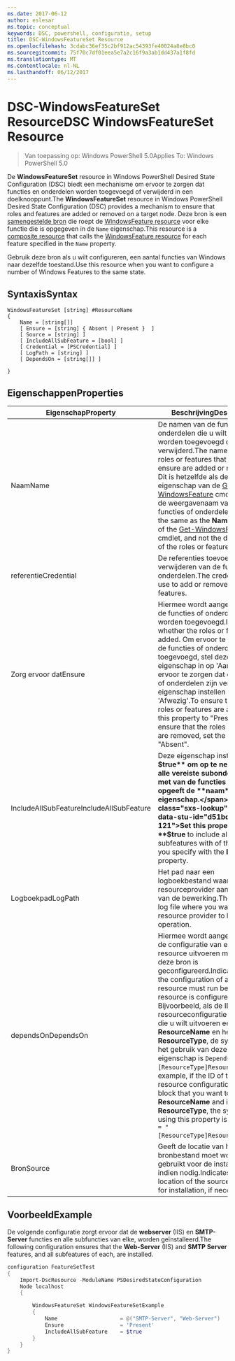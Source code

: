 ```yaml
---
ms.date: 2017-06-12
author: eslesar
ms.topic: conceptual
keywords: DSC, powershell, configuratie, setup
title: DSC-WindowsFeatureSet Resource
ms.openlocfilehash: 3cdabc36ef35c2bf912ac54393fe40024a8e8bc0
ms.sourcegitcommit: 75f70c7df01eea5e7a2c16f9a3ab1dd437a1f8fd
ms.translationtype: MT
ms.contentlocale: nl-NL
ms.lasthandoff: 06/12/2017
---
```

# <a name="dsc-windowsfeatureset-resource"></a><span data-ttu-id="d51bd-103">DSC-WindowsFeatureSet Resource</span><span class="sxs-lookup"><span data-stu-id="d51bd-103">DSC WindowsFeatureSet Resource</span></span>

> <span data-ttu-id="d51bd-104">Van toepassing op: Windows PowerShell 5.0</span><span class="sxs-lookup"><span data-stu-id="d51bd-104">Applies To: Windows PowerShell 5.0</span></span>

<span data-ttu-id="d51bd-105">De **WindowsFeatureSet** resource in Windows PowerShell Desired State Configuration (DSC) biedt een mechanisme om ervoor te zorgen dat functies en onderdelen worden toegevoegd of verwijderd in een doelknooppunt.</span><span class="sxs-lookup"><span data-stu-id="d51bd-105">The **WindowsFeatureSet** resource in Windows PowerShell Desired State Configuration (DSC) provides a mechanism to ensure that roles and features are added or removed on a target node.</span></span>
<span data-ttu-id="d51bd-106">Deze bron is een [samengestelde bron](authoringResourceComposite.md) die roept de [WindowsFeature resource](windowsfeatureResource.md) voor elke functie die is opgegeven in de `Name` eigenschap.</span><span class="sxs-lookup"><span data-stu-id="d51bd-106">This resource is a [composite resource](authoringResourceComposite.md) that calls the [WindowsFeature resource](windowsfeatureResource.md) for each feature specified in the `Name` property.</span></span>

<span data-ttu-id="d51bd-107">Gebruik deze bron als u wilt configureren, een aantal functies van Windows naar dezelfde toestand.</span><span class="sxs-lookup"><span data-stu-id="d51bd-107">Use this resource when you want to configure a number of Windows Features to the same state.</span></span>

## <a name="syntax"></a><span data-ttu-id="d51bd-108">Syntaxis</span><span class="sxs-lookup"><span data-stu-id="d51bd-108">Syntax</span></span>

```
WindowsFeatureSet [string] #ResourceName
{
    Name = [string[]] 
    [ Ensure = [string] { Absent | Present }  ]
    [ Source = [string] ]
    [ IncludeAllSubFeature = [bool] ]
    [ Credential = [PSCredential] ]
    [ LogPath = [string] ]
    [ DependsOn = [string[]] ]
    
}
```

## <a name="properties"></a><span data-ttu-id="d51bd-109">Eigenschappen</span><span class="sxs-lookup"><span data-stu-id="d51bd-109">Properties</span></span>

|  <span data-ttu-id="d51bd-110">Eigenschap</span><span class="sxs-lookup"><span data-stu-id="d51bd-110">Property</span></span>  |  <span data-ttu-id="d51bd-111">Beschrijving</span><span class="sxs-lookup"><span data-stu-id="d51bd-111">Description</span></span>   | 
|---|---| 
| <span data-ttu-id="d51bd-112">Naam</span><span class="sxs-lookup"><span data-stu-id="d51bd-112">Name</span></span>| <span data-ttu-id="d51bd-113">De namen van de functies of onderdelen die u wilt zorgen worden toegevoegd of verwijderd.</span><span class="sxs-lookup"><span data-stu-id="d51bd-113">The names of the roles or features that you want to ensure are added or removed.</span></span> <span data-ttu-id="d51bd-114">Dit is hetzelfde als de **naam** eigenschap van de [Get-WindowsFeature](https://technet.microsoft.com/en-us/library/jj205469.aspx) cmdlet, en niet de weergavenaam van de functies of onderdelen.</span><span class="sxs-lookup"><span data-stu-id="d51bd-114">This is the same as the **Name** property of the [Get-WindowsFeature](https://technet.microsoft.com/en-us/library/jj205469.aspx) cmdlet, and not the display name of the roles or features.</span></span>| 
| <span data-ttu-id="d51bd-115">referentie</span><span class="sxs-lookup"><span data-stu-id="d51bd-115">Credential</span></span>| <span data-ttu-id="d51bd-116">De referenties toevoegen of verwijderen van de functies of onderdelen.</span><span class="sxs-lookup"><span data-stu-id="d51bd-116">The credentials to use to add or remove the roles or features.</span></span>| 
| <span data-ttu-id="d51bd-117">Zorg ervoor dat</span><span class="sxs-lookup"><span data-stu-id="d51bd-117">Ensure</span></span>| <span data-ttu-id="d51bd-118">Hiermee wordt aangegeven of de functies of onderdelen worden toegevoegd.</span><span class="sxs-lookup"><span data-stu-id="d51bd-118">Indicates whether the roles or features are added.</span></span> <span data-ttu-id="d51bd-119">Om ervoor te zorgen dat de functies of onderdelen zijn toegevoegd, stel deze eigenschap in op 'Aanwezig' om ervoor te zorgen dat de functies of onderdelen zijn verwijderd, de eigenschap instellen op 'Afwezig'.</span><span class="sxs-lookup"><span data-stu-id="d51bd-119">To ensure that the roles or features are added, set this property to "Present" To ensure that the roles or features are removed, set the property to "Absent".</span></span>| 
| <span data-ttu-id="d51bd-120">IncludeAllSubFeature</span><span class="sxs-lookup"><span data-stu-id="d51bd-120">IncludeAllSubFeature</span></span>| <span data-ttu-id="d51bd-121">Deze eigenschap instellen op **$true** om op te nemen van alle vereiste subonderdelen met van de functies die u met opgeeft de **naam** eigenschap.</span><span class="sxs-lookup"><span data-stu-id="d51bd-121">Set this property to **$true** to include all required subfeatures with of the features you specify with the **Name** property.</span></span>| 
| <span data-ttu-id="d51bd-122">Logboekpad</span><span class="sxs-lookup"><span data-stu-id="d51bd-122">LogPath</span></span>| <span data-ttu-id="d51bd-123">Het pad naar een logboekbestand waar u de resourceprovider aan te melden van de bewerking.</span><span class="sxs-lookup"><span data-stu-id="d51bd-123">The path to a log file where you want the resource provider to log the operation.</span></span>| 
| <span data-ttu-id="d51bd-124">dependsOn</span><span class="sxs-lookup"><span data-stu-id="d51bd-124">DependsOn</span></span>| <span data-ttu-id="d51bd-125">Hiermee wordt aangegeven dat de configuratie van een andere resource uitvoeren moet voordat deze bron is geconfigureerd.</span><span class="sxs-lookup"><span data-stu-id="d51bd-125">Indicates that the configuration of another resource must run before this resource is configured.</span></span> <span data-ttu-id="d51bd-126">Bijvoorbeeld, als de ID van de resourceconfiguratie scriptblok die u wilt uitvoeren eerst is __ResourceName__ en het type __ResourceType__, de syntaxis voor het gebruik van deze eigenschap is `DependsOn = "[ResourceType]ResourceName"`.</span><span class="sxs-lookup"><span data-stu-id="d51bd-126">For example, if the ID of the resource configuration script block that you want to run first is __ResourceName__ and its type is __ResourceType__, the syntax for using this property is `DependsOn = "[ResourceType]ResourceName"`.</span></span>| 
| <span data-ttu-id="d51bd-127">Bron</span><span class="sxs-lookup"><span data-stu-id="d51bd-127">Source</span></span>| <span data-ttu-id="d51bd-128">Geeft de locatie van het bronbestand moet worden gebruikt voor de installatie, indien nodig.</span><span class="sxs-lookup"><span data-stu-id="d51bd-128">Indicates the location of the source file to use for installation, if necessary.</span></span>| 

## <a name="example"></a><span data-ttu-id="d51bd-129">Voorbeeld</span><span class="sxs-lookup"><span data-stu-id="d51bd-129">Example</span></span>

<span data-ttu-id="d51bd-130">De volgende configuratie zorgt ervoor dat de **webserver** (IIS) en **SMTP-Server** functies en alle subfuncties van elke, worden geïnstalleerd.</span><span class="sxs-lookup"><span data-stu-id="d51bd-130">The following configuration ensures that the **Web-Server** (IIS) and **SMTP Server** features, and all subfeatures of each, are installed.</span></span>

```powershell
configuration FeatureSetTest
{
    Import-DscResource -ModuleName PSDesiredStateConfiguration
    Node localhost
    {

        WindowsFeatureSet WindowsFeatureSetExample
        {
            Name                    = @("SMTP-Server", "Web-Server")
            Ensure                  = 'Present'
            IncludeAllSubFeature    = $true
        } 
    }
}
```

